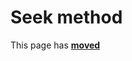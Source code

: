 # Seek method

This page has [**moved**](https://lib-docs.delphidabbler.com/Streams/3/API/TPJIStreamWrapper-Seek)
